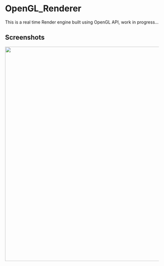 # OpenGL_Renderer
This is a real time Render engine built using OpenGL API, work in progress...

## Screenshots
<image align="center" src="./Screenshot.png" width="700">

